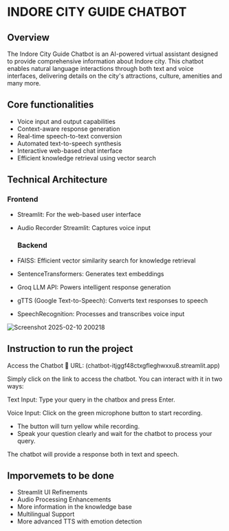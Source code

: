 # INDORE CITY GUIDE CHATBOT

## Overview
The Indore City Guide Chatbot is an AI-powered virtual assistant designed to provide comprehensive information about Indore city. This chatbot enables natural language interactions through both text and voice interfaces, delivering details on the city's attractions, culture, amenities and many more.

## Core functionalities


- Voice input and output capabilities
- Context-aware response generation
- Real-time speech-to-text conversion
- Automated text-to-speech synthesis
- Interactive web-based chat interface
- Efficient knowledge retrieval using vector search

## Technical Architecture
  ### Frontend
- Streamlit: For the web-based user interface
- Audio Recorder Streamlit: Captures voice input

  ### Backend
- FAISS: Efficient vector similarity search for knowledge retrieval
- SentenceTransformers: Generates text embeddings
- Groq LLM API: Powers intelligent response generation
- gTTS (Google Text-to-Speech): Converts text responses to speech
- SpeechRecognition: Processes and transcribes voice input


![Screenshot 2025-02-10 200218](https://github.com/user-attachments/assets/8e85664a-1178-4795-a40d-b8b76a706546)


## Instruction to run the project
 Access the Chatbot
🔗 URL: (chatbot-itjggf48ctxgfleghwxxu8.streamlit.app)

Simply click on the link to access the chatbot. You can interact with it in two ways:

Text Input: Type your query in the chatbox and press Enter.

Voice Input: Click on the green microphone button to start recording.
  - The button will turn yellow while recording.
  - Speak your question clearly and wait for the chatbot to process your query.
  
The chatbot will provide a response both in text and speech.

## Imporvemets to be done
  -  Streamlit UI Refinements
  -  Audio Processing Enhancements
  -  More information in the knowledge base
  - Multilingual Support
  - More advanced TTS with emotion detection

